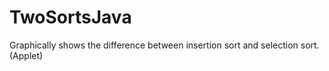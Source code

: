 # TwoSortsJava
Graphically shows the difference between insertion sort and selection sort. (Applet)
